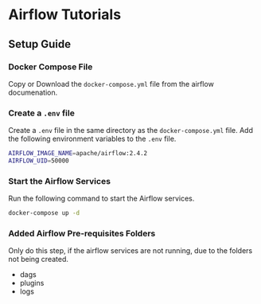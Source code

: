 # Airflow Tutorials

## Setup Guide

### Docker Compose File

Copy or Download the `docker-compose.yml` file from the airflow documenation.

### Create a `.env` file

Create a `.env` file in the same directory as the `docker-compose.yml` file. Add the following environment variables to the `.env` file.

```bash
AIRFLOW_IMAGE_NAME=apache/airflow:2.4.2
AIRFLOW_UID=50000
```

### Start the Airflow Services

Run the following command to start the Airflow services.

```bash
docker-compose up -d
```

### Added Airflow Pre-requisites Folders

Only do this step, if the airflow services are not running, due to the folders not being created.

- dags
- plugins
- logs
